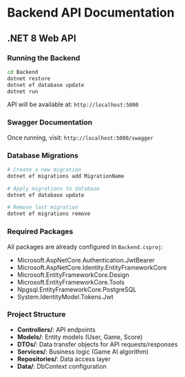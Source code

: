 # Backend API Documentation

## .NET 8 Web API

### Running the Backend

```bash
cd Backend
dotnet restore
dotnet ef database update
dotnet run
```

API will be available at: `http://localhost:5000`

### Swagger Documentation

Once running, visit: `http://localhost:5000/swagger`

### Database Migrations

```bash
# Create a new migration
dotnet ef migrations add MigrationName

# Apply migrations to database
dotnet ef database update

# Remove last migration
dotnet ef migrations remove
```

### Required Packages

All packages are already configured in `Backend.csproj`:
- Microsoft.AspNetCore.Authentication.JwtBearer
- Microsoft.AspNetCore.Identity.EntityFrameworkCore
- Microsoft.EntityFrameworkCore.Design
- Microsoft.EntityFrameworkCore.Tools
- Npgsql.EntityFrameworkCore.PostgreSQL
- System.IdentityModel.Tokens.Jwt

### Project Structure

- **Controllers/**: API endpoints
- **Models/**: Entity models (User, Game, Score)
- **DTOs/**: Data transfer objects for API requests/responses
- **Services/**: Business logic (Game AI algorithm)
- **Repositories/**: Data access layer
- **Data/**: DbContext configuration
